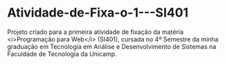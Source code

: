 # Atividade-de-Fixa-o-1---SI401
Projeto criado para a primeira atividade de fixação da matéria &lt;i>Programação para Web&lt;/i> (SI401), cursada no 4º Semestre da minha graduação em Tecnologia em Análise e Desenvolvimento de Sistemas na Faculdade de Tecnologia da Unicamp.
